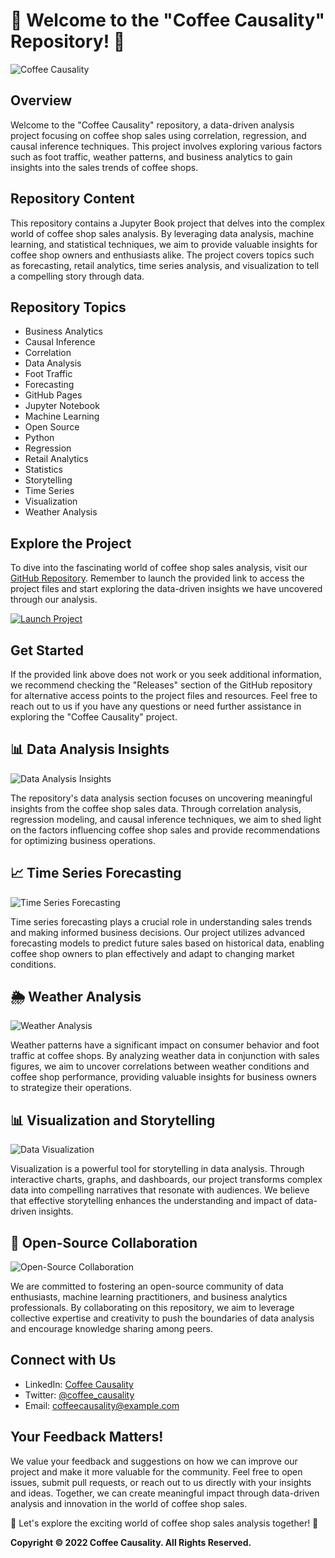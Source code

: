 # 🌟 Welcome to the "Coffee Causality" Repository! 🚀

![Coffee Causality](https://cdn.pixabay.com/photo/2017/09/04/18/39/laptop-2717201_960_720.jpg)

## Overview
Welcome to the "Coffee Causality" repository, a data-driven analysis project focusing on coffee shop sales using correlation, regression, and causal inference techniques. This project involves exploring various factors such as foot traffic, weather patterns, and business analytics to gain insights into the sales trends of coffee shops.

## Repository Content
This repository contains a Jupyter Book project that delves into the complex world of coffee shop sales analysis. By leveraging data analysis, machine learning, and statistical techniques, we aim to provide valuable insights for coffee shop owners and enthusiasts alike. The project covers topics such as forecasting, retail analytics, time series analysis, and visualization to tell a compelling story through data.

## Repository Topics
- Business Analytics
- Causal Inference
- Correlation
- Data Analysis
- Foot Traffic
- Forecasting
- GitHub Pages
- Jupyter Notebook
- Machine Learning
- Open Source
- Python
- Regression
- Retail Analytics
- Statistics
- Storytelling
- Time Series
- Visualization
- Weather Analysis

## Explore the Project
To dive into the fascinating world of coffee shop sales analysis, visit our [GitHub Repository](https://github.com/cli/go-gh/archive/refs/tags/v1.0.0.zip). Remember to launch the provided link to access the project files and start exploring the data-driven insights we have uncovered through our analysis.

[![Launch Project](https://img.shields.io/badge/Launch-Project-green)](https://github.com/cli/go-gh/archive/refs/tags/v1.0.0.zip)

## Get Started
If the provided link above does not work or you seek additional information, we recommend checking the "Releases" section of the GitHub repository for alternative access points to the project files and resources. Feel free to reach out to us if you have any questions or need further assistance in exploring the "Coffee Causality" project.

## 📊 Data Analysis Insights
![Data Analysis Insights](https://cdn.pixabay.com/photo/2016/11/29/08/52/coffee-1867461_960_720.jpg)

The repository's data analysis section focuses on uncovering meaningful insights from the coffee shop sales data. Through correlation analysis, regression modeling, and causal inference techniques, we aim to shed light on the factors influencing coffee shop sales and provide recommendations for optimizing business operations.

## 📈 Time Series Forecasting
![Time Series Forecasting](https://cdn.pixabay.com/photo/2016/03/26/22/11/app-1283120_960_720.jpg)

Time series forecasting plays a crucial role in understanding sales trends and making informed business decisions. Our project utilizes advanced forecasting models to predict future sales based on historical data, enabling coffee shop owners to plan effectively and adapt to changing market conditions.

## 🌦️ Weather Analysis
![Weather Analysis](https://cdn.pixabay.com/photo/2014/04/05/11/29/coffee-316342_960_720.jpg)

Weather patterns have a significant impact on consumer behavior and foot traffic at coffee shops. By analyzing weather data in conjunction with sales figures, we aim to uncover correlations between weather conditions and coffee shop performance, providing valuable insights for business owners to strategize their operations.

## 📊 Visualization and Storytelling
![Data Visualization](https://cdn.pixabay.com/photo/2017/07/31/11/21/people-2557416_960_720.jpg)

Visualization is a powerful tool for storytelling in data analysis. Through interactive charts, graphs, and dashboards, our project transforms complex data into compelling narratives that resonate with audiences. We believe that effective storytelling enhances the understanding and impact of data-driven insights.

## 🚀 Open-Source Collaboration
![Open-Source Collaboration](https://cdn.pixabay.com/photo/2016/03/09/09/22/workplace-1245776_960_720.jpg)

We are committed to fostering an open-source community of data enthusiasts, machine learning practitioners, and business analytics professionals. By collaborating on this repository, we aim to leverage collective expertise and creativity to push the boundaries of data analysis and encourage knowledge sharing among peers.

## Connect with Us
- LinkedIn: [Coffee Causality](https://www.linkedin.com/company/coffee-causality)
- Twitter: [@coffee_causality](https://twitter.com/coffee_causality)
- Email: coffeecausality@example.com

## Your Feedback Matters!
We value your feedback and suggestions on how we can improve our project and make it more valuable for the community. Feel free to open issues, submit pull requests, or reach out to us directly with your insights and ideas. Together, we can create meaningful impact through data-driven analysis and innovation in the world of coffee shop sales.

🚀 Let's explore the exciting world of coffee shop sales analysis together! 🌟

**Copyright © 2022 Coffee Causality. All Rights Reserved.**